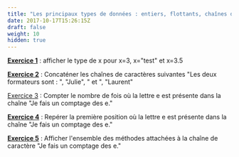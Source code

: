 ```yaml
---
title: "Les principaux types de données : entiers, flottants, chaînes de caractère"
date: 2017-10-17T15:26:15Z
draft: false
weight: 10
hidden: true
---
```


<ins>**Exercice 1**</ins> : afficher le type de x pour x=3, x="test" et x=3.5

<ins>**Exercice 2**</ins> : Concaténer les chaînes de caractères suivantes "Les deux formateurs sont : ", "Julie", " et ", "Laurent"

<ins>Exercice 3</ins> : Compter le nombre de fois où la lettre e est présente dans la chaîne "Je fais un comptage des e."

<ins>**Exercice 4**</ins> : Repérer la première position où la lettre e est présente dans la chaîne "Je fais un comptage des e."

<ins>**Exercice 5**</ins> : Afficher l'ensemble des méthodes attachées à la chaîne de caractère "Je fais un comptage des e."

